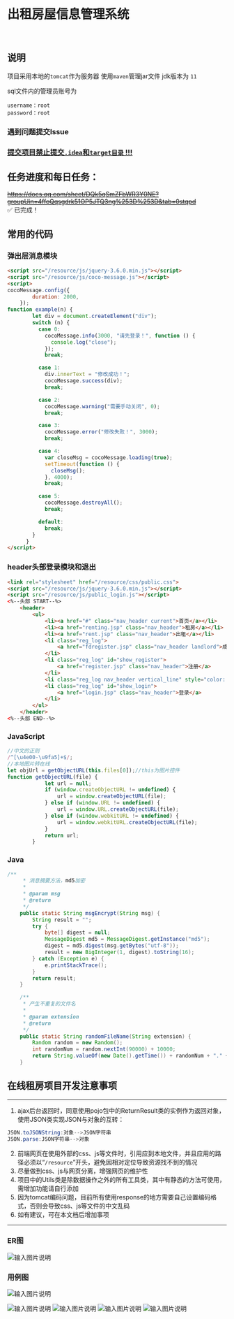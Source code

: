 # 出租房屋信息管理系统


<img src="https://img.shields.io/badge/maven-v3.1-blue" alt="">
<img src="https://img.shields.io/badge/druid-1.1.19-blue" alt="">
<img src="https://img.shields.io/badge/lombok-1.18.12-blue" alt="">
<img src="https://img.shields.io/badge/fastjson-1.2.47-blue" alt="">
<img src="https://img.shields.io/badge/jsp-servlet-orange" alt="">
<img src="https://img.shields.io/badge/jQuery-bootstrap-red" alt="">

## 说明
项目采用本地的`tomcat`作为服务器
使用`maven`管理jar文件
jdk版本为 `11`

sql文件内的管理员账号为
```
username：root
password：root
```
### 遇到问题提交Issue


### <ins>提交项目禁止提交`.idea`和`target目录` !!!</ins>

## 任务进度和每日任务：
<del>https://docs.qq.com/sheet/DQk5qSmZFbWR3Y0NE?groupUin=4ffoQqsgdrk51OP5JTQ3ng%253D%253D&tab=0stqpd</del><br >
 :white_check_mark: 已完成！

## 常用的代码
### 弹出层消息模块
```html
<script src="/resource/js/jquery-3.6.0.min.js"></script>
<script src="/resource/js/coco-message.js"></script>
<script>
cocoMessage.config({
        duration: 2000,
    });
function example(n) {
        let div = document.createElement("div");
        switch (n) {
          case 0:
            cocoMessage.info(3000, "请先登录！", function () {
              console.log("close");
            });
            break;

          case 1:
            div.innerText = "修改成功！";
            cocoMessage.success(div);
            break;

          case 2:
            cocoMessage.warning("需要手动关闭", 0);
            break;

          case 3:
            cocoMessage.error("修改失败！", 3000);
            break;

          case 4:
            var closeMsg = cocoMessage.loading(true);
            setTimeout(function () {
              closeMsg();
            }, 4000);
            break;

          case 5:
            cocoMessage.destroyAll();
            break;

          default:
            break;
        }
      }
</script>
```



### header头部登录模块和退出
```html
<link rel="stylesheet" href="/resource/css/public.css">
<script src="/resource/js/jquery-3.6.0.min.js"></script>
<script src="/resource/js/public_login.js"></script>
<%--头部 START--%>
    <header>
        <ul>
            <li><a href="#" class="nav_header current">首页</a></li>
            <li><a href="renting.jsp" class="nav_header">租房</a></li>
            <li><a href="rent.jsp" class="nav_header">出租</a></li>
            <li class="reg_log">
                <a href="fdregister.jsp" class="nav_header landlord">成为房东</a>
            </li>
            <li class="reg_log" id="show_register">
                <a href="register.jsp" class="nav_header">注册</a>
            </li>
            <li class="reg_log nav_header vertical_line" style="color: #fff;">|</li>
            <li class="reg_log" id="show_login">
                <a href="login.jsp" class="nav_header">登录</a>
            </li>
        </ul>
    </header>
<%--头部 END--%>
```

### JavaScript

```javascript
//中文的正则
/^[\u4e00-\u9fa5]+$/;
//本地图片转在线
let objUrl = getObjectURL(this.files[0]);//this为图片控件
function getObjectURL(file) {
            let url = null;
            if (window.createObjectURL != undefined) {
                url = window.createObjectURL(file);
            } else if (window.URL != undefined) {
                url = window.URL.createObjectURL(file);
            } else if (window.webkitURL != undefined) {
                url = window.webkitURL.createObjectURL(file);
            }
            return url;
        }
```

### Java

```java
/**
     * 消息摘要方法，md5加密
     *
     * @param msg
     * @return
     */
    public static String msgEncrypt(String msg) {
        String result = "";
        try {
            byte[] digest = null;
            MessageDigest md5 = MessageDigest.getInstance("md5");
            digest = md5.digest(msg.getBytes("utf-8"));
            result = new BigInteger(1, digest).toString(16);
        } catch (Exception e) {
            e.printStackTrace();
        }
        return result;
    }

    /**
     * 产生不重复的文件名
     *
     * @param extension
     * @return
     */
    public static String randomFileName(String extension) {
        Random random = new Random();
        int randomNum = random.nextInt(90000) + 10000;
        return String.valueOf(new Date().getTime()) + randomNum + "." + extension;
    }
```

## 在线租房项目开发注意事项
-----
1. ajax后台返回时，同意使用pojo包中的ReturnResult类的实例作为返回对象，使用JSON类实现JSON与对象的互转：
```java
JSON.toJSONString:对象-->JSON字符串
JSON.parse:JSON字符串-->对象
```
2. 前端网页在使用外部的css、js等文件时，引用应到本地文件，并且应用的路径必须以“`/resource`”开头，避免因相对定位导致资源找不到的情况
3. 尽量做到css、js与网页分离，增强网页的维护性
4. 项目中的Utils类是除数据操作之外的所有工具类，其中有静态的方法可使用，需增加功能请自行添加
5. 因为tomcat编码问题，目前所有使用response的地方需要自己设置编码格式，否则会导致css、js等文件的中文乱码
6. 如有建议，可在本文档后增加事项
-----

### ER图
![输入图片说明](https://images.gitee.com/uploads/images/2021/1014/103454_09c723c8_8254421.jpeg "er图.jpg")

### 用例图
![输入图片说明](https://images.gitee.com/uploads/images/2021/1014/103614_8077cf44_8254421.png "系统总体用例图.png")

![输入图片说明](https://images.gitee.com/uploads/images/2021/1014/103628_467f8ac2_8254421.png "租户注册，登录用例图.png")
![输入图片说明](https://images.gitee.com/uploads/images/2021/1014/103637_5ad1221e_8254421.png "租户租房流程.png")
![输入图片说明](https://images.gitee.com/uploads/images/2021/1014/103544_3e0ce51a_8254421.png "房东发布房源流程.png")
![输入图片说明](https://images.gitee.com/uploads/images/2021/1014/103602_3f01b638_8254421.png "管理员用例图.png")
